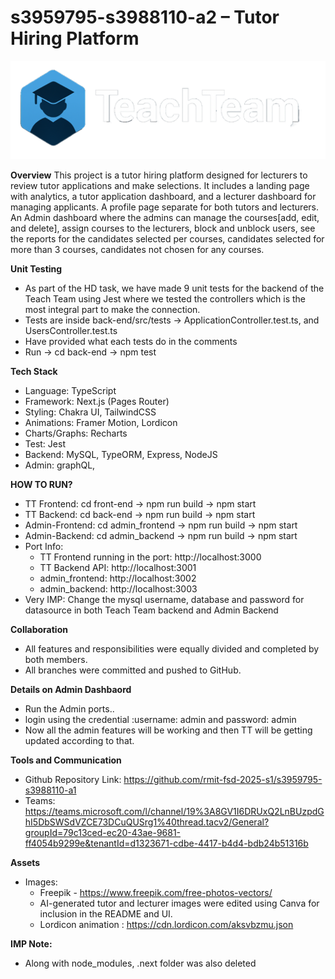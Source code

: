 # s3959795-s3988110-a2 – Tutor Hiring Platform

![App Logo](teach-team/public/logo1.png)



**Overview**
This project is a tutor hiring platform designed for lecturers to review tutor applications and make selections. It includes a landing page with analytics, a tutor application dashboard, and a lecturer dashboard for managing applicants. A profile page separate for both tutors and lecturers. An Admin dashboard where the admins can manage the courses[add, edit, and delete], assign courses to the lecturers, block and unblock users, see the reports for the candidates selected per courses, candidates selected for more than 3 courses, candidates not chosen for any courses.



**Unit Testing**
* As part of the HD task, we have made 9 unit tests for the backend of the Teach Team using Jest where we tested the controllers which is the most integral part to make the connection.
* Tests are inside back-end/src/tests -> ApplicationController.test.ts, and UsersController.test.ts
* Have provided what each tests do in the comments
* Run -> cd back-end  -> npm test


**Tech Stack**
* Language: TypeScript
* Framework: Next.js (Pages Router)
* Styling: Chakra UI, TailwindCSS
* Animations: Framer Motion, Lordicon
* Charts/Graphs: Recharts
* Test: Jest
* Backend: MySQL, TypeORM, Express, NodeJS
* Admin: graphQL, 

**HOW TO RUN?**
* TT Frontend:       cd front-end -> npm run build -> npm start
* TT Backend:        cd back-end -> npm run build -> npm start
* Admin-Frontend: cd admin_frontend -> npm run build -> npm start
* Admin-Backend:  cd admin_backend -> npm run build -> npm start
* Port Info: 
  * TT Frontend running in the port: http://localhost:3000
  * TT Backend API: http://localhost:3001
  * admin_frontend: http://localhost:3002
  * admin_backend: http://localhost:3003
* Very IMP: Change the mysql username, database and password for datasource in both Teach Team backend and Admin Backend

**Collaboration** 
* All features and responsibilities were equally divided and completed by both members.
* All branches were committed and pushed to GitHub.


**Details on Admin Dashbaord**
* Run the Admin ports.. 
* login using the credential :username: admin and password: admin 
* Now all the admin features will be working and then TT will be getting updated according to that.





**Tools and Communication**
* Github Repository Link: https://github.com/rmit-fsd-2025-s1/s3959795-s3988110-a1
* Teams: https://teams.microsoft.com/l/channel/19%3A8GV1I6DRUxQ2LnBUzpdGhI5DbSWSdVZCE73DCuQUSrg1%40thread.tacv2/General?groupId=79c13ced-ec20-43ae-9681-ff4054b9299e&tenantId=d1323671-cdbe-4417-b4d4-bdb24b51316b


**Assets**
* Images:
    * Freepik - https://www.freepik.com/free-photos-vectors/
    * AI-generated tutor and lecturer images were edited using Canva for inclusion in the README and UI.
    * Lordicon animation : https://cdn.lordicon.com/aksvbzmu.json

**IMP Note:**
* Along with node_modules, .next folder was also deleted 
